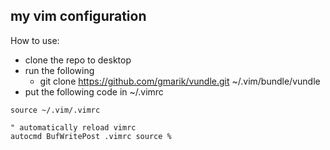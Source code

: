 ## my vim configuration

How to use:
* clone the repo to desktop
* run the following
  + git clone https://github.com/gmarik/vundle.git ~/.vim/bundle/vundle
* put the following code in ~/.vimrc
```
source ~/.vim/.vimrc

" automatically reload vimrc
autocmd BufWritePost .vimrc source %
```
